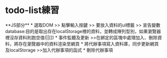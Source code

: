 <h1>todo-list練習</h1>
**JS部分**
* 選取DOM
  >> 點擊輸入按鍵
  >> 要放入資料的ul標籤
  >> 宣告變數database:目的是取出存在localStorage裡的資料，並轉成陣列型別，如果瀏覽器裡沒存資料則跑空值(||[])
* 事件監聽及更新
  >>在綁定的區塊中處理加入、刪除資料，將存在瀏覽器中的資料渲染至網頁
* 將代辦事項寫入資料庫，同步更新網頁及localStorage
  >>加入代辦事項的函式
* 刪除代辦事項

